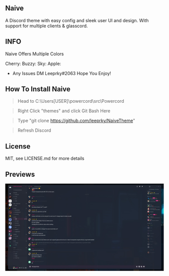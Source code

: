 ## Naive
A Discord theme with easy config and sleek user UI and design. With support for multiple clients & glasscord.

## INFO

Naive Offers Multiple Colors

Cherry: 
Buzzy:
Sky:
Apple:

- Any Issues DM Leeprky#2063
  Hope You Enjoy!

## How To Install Naive

> Head to C:\Users\[USER]\powercord\src\Powercord

> Right Click "themes" and click Git Bash Here

> Type "git clone https://github.com/leeprky/NaiveTheme"

> Refresh Discord

## License

MIT, see LICENSE.md for more details

## Previews

![preview](./previews/naive1.png.jpg)
